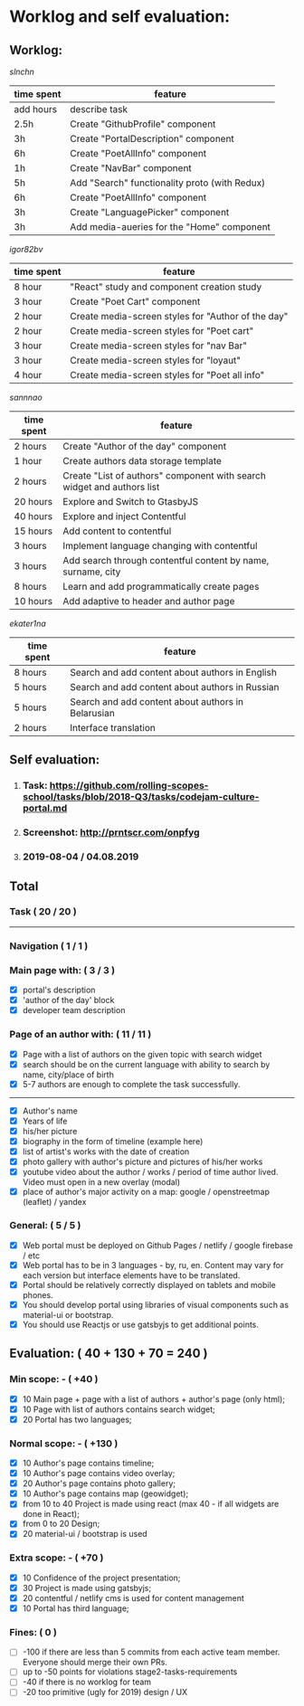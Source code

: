 # Worklog and self evaluation:

## Worklog:

_slnchn_

| time spent | feature                                       |
| ---------- | --------------------------------------------- |
| add hours  | describe task                                 |
| 2.5h       | Create "GithubProfile" component              |
| 3h         | Create "PortalDescription" component          |
| 6h         | Create "PoetAllInfo" component                |
| 1h         | Create "NavBar" component                     |
| 5h         | Add "Search" functionality proto (with Redux) |
| 6h         | Create "PoetAllInfo" component                |
| 3h         | Create "LanguagePicker" component             |
| 3h         | Add media-aueries for the "Home" component    |

_igor82bv_

| time spent | feature       |
| ---------- | ------------- |
| 8 hour     | "React" study and component creation study |
| 3 hour     | Create "Poet Cart" component |
| 2 hour     | Create media-screen styles for "Author of the day"|
| 2 hour     | Create media-screen styles for "Poet cart"|
| 3 hour     | Create media-screen styles for "nav Bar"|
| 3 hour     | Create media-screen styles for "loyaut"|
| 4 hour     | Create media-screen styles for "Poet all info"|

_sannnao_

| time spent | feature                                                                |
| ---------- | ---------------------------------------------------------------------- |
| 2 hours    | Create "Author of the day" component                                   |
| 1 hour     | Create authors data storage template                                   |
| 2 hours    | Create "List of authors" component with search widget and authors list |
| 20 hours   | Explore and Switch to GtasbyJS                                         |
| 40 hours   | Explore and inject Contentful                                          |
| 15 hours   | Add content to contentful                                              |
| 3 hours    | Implement language changing with contentful                            |
| 3 hours    | Add search through contentful content by name, surname, city           |
| 8 hours    | Learn and add programmatically create pages                            |
| 10 hours   | Add adaptive to header and author page                                 |

_ekater1na_

| time spent | feature       |
| ---------- | ---------------------------------------------------------------------- |
| 8 hours    | Search and add content about authors in English                        |
| 5 hours    | Search and add content about authors in Russian                        |
| 5 hours    | Search and add content about authors in Belarusian                     |
| 2 hours    | Interface translation                                                  |

## Self evaluation:

1. ### Task: https://github.com/rolling-scopes-school/tasks/blob/2018-Q3/tasks/codejam-culture-portal.md
2. ### Screenshot: http://prntscr.com/onpfyg
3. ### 2019-08-04 / 04.08.2019

## Total

### Task ( 20 / 20 )

---

### Navigation ( 1 / 1 )

### Main page with: ( 3 / 3 )

- [x] portal's description
- [x] 'author of the day' block
- [x] developer team description

### Page of an author with: ( 11 / 11 )

- [x] Page with a list of authors on the given topic with search widget
- [x] search should be on the current language with ability to search by name, city/place of birth
- [x] 5-7 authors are enough to complete the task successfully.

---

- [x] Author's name
- [x] Years of life
- [x] his/her picture
- [x] biography in the form of timeline (example here)
- [x] list of artist's works with the date of creation
- [x] photo gallery with author's picture and pictures of his/her works
- [x] youtube video about the author / works / period of time author lived. Video must open in a new overlay (modal)
- [x] place of author's major activity on a map: google / openstreetmap (leaflet) / yandex

### General: ( 5 / 5 )

- [x] Web portal must be deployed on Github Pages / netlify / google firebase / etc
- [x] Web portal has to be in 3 languages - by, ru, en. Content may vary for each version but interface elements have to be translated.
- [x] Portal should be relatively correctly displayed on tablets and mobile phones.
- [x] You should develop portal using libraries of visual components such as material-ui or bootstrap.
- [x] You should use Reactjs or use gatsbyjs to get additional points.

## Evaluation: ( 40 + 130 + 70 = 240 )

### Min scope: - ( +40 )

- [x] 10 Main page + page with a list of authors + author's page (only html);
- [x] 10 Page with list of authors contains search widget;
- [x] 20 Portal has two languages;

### Normal scope: - ( +130 )

- [x] 10 Author's page contains timeline;
- [x] 10 Author's page contains video overlay;
- [x] 20 Author's page contains photo gallery;
- [x] 10 Author's page contains map (geowidget);
- [x] from 10 to 40 Project is made using react (max 40 - if all widgets are done in React);
- [x] from 0 to 20 Design;
- [x] 20 material-ui / bootstrap is used

### Extra scope: - ( +70 )

- [x] 10 Confidence of the project presentation;
- [x] 30 Project is made using gatsbyjs;
- [x] 20 contentful / netlify cms is used for content management
- [x] 10 Portal has third language;

### Fines: ( 0 )

- [ ] -100 if there are less than 5 commits from each active team member. Everyone should merge their own PRs.
- [ ] up to -50 points for violations stage2-tasks-requirements
- [ ] -40 if there is no worklog for team
- [ ] -20 too primitive (ugly for 2019) design / UX
